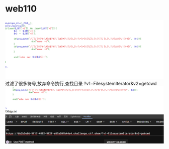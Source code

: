 # web110
![](vx_images/141753280952831.png)
过滤了很多符号,放弃命令执行,查找目录
?v1=FilesystemIterator&v2=getcwd
![](vx_images/509327562058321.png)





